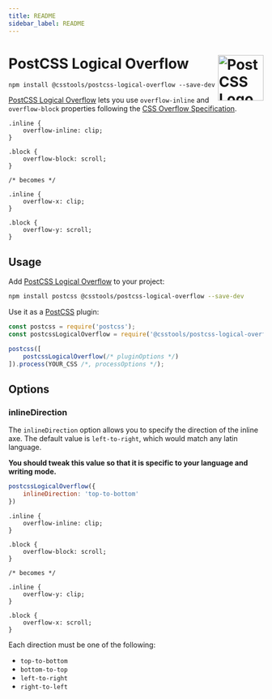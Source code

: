 ```yaml
---
title: README
sidebar_label: README
---
```

# PostCSS Logical Overflow [<img src="https://postcss.github.io/postcss/logo.svg" alt="PostCSS Logo" width="90" height="90" align="right">][PostCSS]

`npm install @csstools/postcss-logical-overflow --save-dev`

[PostCSS Logical Overflow] lets you use `overflow-inline` and `overflow-block` properties following the [CSS Overflow Specification].

```pcss
.inline {
	overflow-inline: clip;
}

.block {
	overflow-block: scroll;
}

/* becomes */

.inline {
	overflow-x: clip;
}

.block {
	overflow-y: scroll;
}
```

## Usage

Add [PostCSS Logical Overflow] to your project:

```bash
npm install postcss @csstools/postcss-logical-overflow --save-dev
```

Use it as a [PostCSS] plugin:

```js
const postcss = require('postcss');
const postcssLogicalOverflow = require('@csstools/postcss-logical-overflow');

postcss([
	postcssLogicalOverflow(/* pluginOptions */)
]).process(YOUR_CSS /*, processOptions */);
```



## Options

### inlineDirection

The `inlineDirection` option allows you to specify the direction of the inline axe. The default value is `left-to-right`, which would match any latin language.

**You should tweak this value so that it is specific to your language and writing mode.**

```js
postcssLogicalOverflow({
	inlineDirection: 'top-to-bottom'
})
```

```pcss
.inline {
	overflow-inline: clip;
}

.block {
	overflow-block: scroll;
}

/* becomes */

.inline {
	overflow-y: clip;
}

.block {
	overflow-x: scroll;
}
```

Each direction must be one of the following:

- `top-to-bottom`
- `bottom-to-top`
- `left-to-right`
- `right-to-left`

[cli-url]: https://github.com/csstools/postcss-plugins/actions/workflows/test.yml?query=workflow/test
[css-url]: https://cssdb.org/#logical-overflow
[discord]: https://discord.gg/bUadyRwkJS
[npm-url]: https://www.npmjs.com/package/@csstools/postcss-logical-overflow

[PostCSS]: https://github.com/postcss/postcss
[PostCSS Logical Overflow]: https://github.com/csstools/postcss-plugins/tree/main/plugins/postcss-logical-overflow
[CSS Overflow Specification]: https://www.w3.org/TR/css-overflow-3/#overflow-control

